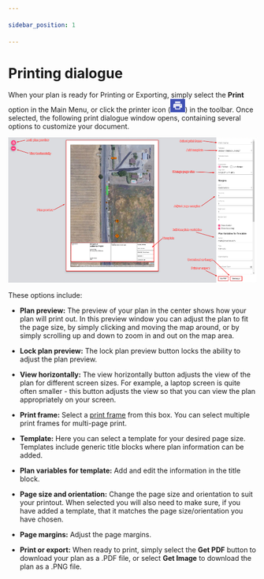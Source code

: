 ```yaml
---

sidebar_position: 1

---
```

# Printing dialogue

When your plan is ready for Printing or Exporting, simply select the **Print** option in the Main Menu, or click the printer icon (![print icon](./assets/printicon.png)) in the toolbar. Once selected, the following print dialogue window opens, containing several options to customize your document.

![Printing Dialogue](./assets/Printing_Dialogue.png)

These options include:

* **Plan preview:** The preview of your plan in the center shows how your plan will print out. In this preview window you can adjust the plan to fit the page size, by simply clicking and moving the map around, or by simply scrolling up and down to zoom in and out on the map area.

* **Lock plan preview:** The lock plan preview button locks the ability to adjust the plan preview.

* **View horizontally:** The view horizontally button adjusts the view of the plan for different screen sizes. For example, a laptop screen is quite often smaller - this button adjusts the view so that you can view the plan appropriately on your screen.

* **Print frame:** Select a [print frame](/docs/rapid-online/RapidPlan%20Online%20Workspace/Print%20frame%20tool.md) from this box. You can select multiple print frames for multi-page print.

* **Template:** Here you can select a template for your desired page size. Templates include generic title blocks where plan information can be added.

* **Plan variables for template:** Add and edit the information in the title block.

* **Page size and orientation:** Change the page size and orientation to suit your printout. When selected you will also need to make sure, if you have added a template, that it matches the page size/orientation you have chosen.

* **Page margins:** Adjust the page margins.

* **Print or export:** When ready to print, simply select the **Get PDF** button to download your plan as a .PDF file, or select **Get Image** to download the plan as a .PNG file.
